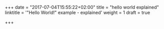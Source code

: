 +++
date = "2017-07-04T15:55:22+02:00"
title = "hello world explained"
linktitle = '"Hello World!" example - explained'
weight = 1
draft = true

+++
